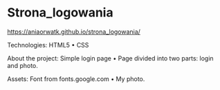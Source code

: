 # Strona_logowania

https://aniaorwatk.github.io/strona_logowania/

Technologies: HTML5 • CSS 

About the project: Simple login page • Page divided into two parts: login and photo.

Assets: Font from fonts.google.com • My photo.

